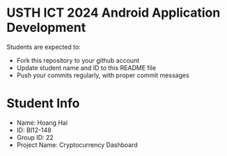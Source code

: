 USTH ICT 2024 Android Application Development
=====================================================

Students are expected to:

* Fork this repository to your github account
* Update student name and ID to this README file
* Push your commits regularly, with proper commit messages

Student Info
=======================

* Name: Hoang Hai
* ID: BI12-148
* Group ID: 22
* Project Name: Cryptocurrency Dashboard
